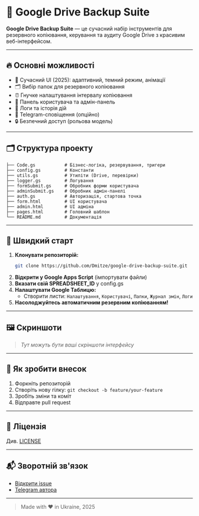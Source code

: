# 🚀 Google Drive Backup Suite

**Google Drive Backup Suite** — це сучасний набір інструментів для резервного копіювання, керування та аудиту Google Drive з красивим веб-інтерфейсом.

---

## 🔥 Основні можливості
- 🌈 Сучасний UI (2025): адаптивний, темний режим, анімації
- 🗂️ Вибір папок для резервного копіювання
- ⏰ Гнучке налаштування інтервалу копіювання
- 👤 Панель користувача та адмін-панель
- 📝 Логи та історія дій
- 📲 Telegram-сповіщення (опційно)
- 🔒 Безпечний доступ (рольова модель)

---

## 🗂️ Структура проекту

```
├── Code.gs           # Бізнес-логіка, резервування, тригери
├── config.gs         # Константи
├── utils.gs          # Утиліти (Drive, перевірки)
├── logger.gs         # Логування
├── formSubmit.gs     # Обробник форми користувача
├── adminSubmit.gs    # Обробник адмін-панелі
├── auth.gs           # Авторизація, стартова точка
├── form.html         # UI користувача
├── admin.html        # UI адміна
├── pages.html        # Головний шаблон
└── README.md         # Документація
```

---

## 🚀 Швидкий старт

1. **Клонувати репозиторій:**
   ```sh
   git clone https://github.com/Dmitze/google-drive-backup-suite.git
   ```
2. **Відкрити у Google Apps Script** (імпортувати файли)
3. **Вказати свій SPREADSHEET_ID** у config.gs
4. **Налаштувати Google Таблицю:**
   - Створити листи: `Налаштування`, `Користувачі`, `Папки`, `Журнал змін`, `Логи`
5. **Насолоджуйтесь автоматичним резервним копіюванням!**

---

## 🖼️ Скриншоти

> _Тут можуть бути ваші скріншоти інтерфейсу_

---

## 🤝 Як зробити внесок

1. Форкніть репозиторій
2. Створіть нову гілку: `git checkout -b feature/your-feature`
3. Зробіть зміни та коміт
4. Відправте pull request

---

## 📄 Ліцензія

Див. [LICENSE](LICENSE)

---

## 📬 Зворотній зв'язок

- [Відкрити issue](https://github.com/Dmitze/google-drive-backup-suite/issues)
- [Telegram автора](https://t.me/your_telegram)

---

> Made with ❤️ in Ukraine, 2025 